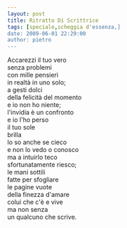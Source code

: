 ```yaml
---
layout: post
title: Ritratto Di Scrittrice
tags: [speciale,scheggia d'essenza,]
date: 2009-06-01 22:29:00
author: pietro
---
```

Accarezzi il tuo vero<br/>senza problemi<br/>con mille pensieri<br/>in realtà in uno solo;<br/>a gesti dolci<br/>della felicità del momento<br/>e io non ho niente;<br/>l'invidia è un confronto<br/>e io l'ho perso<br/>il tuo sole<br/>brilla<br/>lo so anche se cieco<br/>e non lo vedo o conosco<br/>ma a intuirlo teco<br/>sfortunatamente riesco;<br/>le mani sottili<br/>fatte per sfogliare<br/>le pagine vuote<br/>della finezza d'amare<br/>colui che c'è e vive<br/>ma non senza<br/>un qualcuno che scrive.
